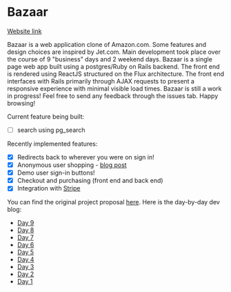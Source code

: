# Bazaar

[Website link][heroku]

[heroku]: http://www.the-bazaar.xyz/

Bazaar is a web application clone of Amazon.com. Some features and design choices are inspired by Jet.com. Main development took place over the course of 9 "business" days and 2 weekend days. Bazaar is a single page web app built using a postgres/Ruby on Rails backend. The front end is rendered using ReactJS structured on the Flux architecture. The front end interfaces with Rails primarily through AJAX requests to present a responsive experience with minimal visible load times. Bazaar is still a work in progress! Feel free to send any feedback through the issues tab. Happy browsing!

Current feature being built:
- [ ] search using pg_search

Recently implemented features:
- [x] Redirects back to wherever you were on sign in!
- [x] Anonymous user shopping - [blog post][guest-link]
- [x] Demo user sign-in buttons!
- [x] Checkout and purchasing (front end and back end)
- [x] Integration with [Stripe][stripe-link]

You can find the original project proposal [here][project-proposal].
Here is the day-by-day dev blog:
 * [Day 9][day-9]
 * [Day 8][day-8]
 * [Day 7][day-7]
 * [Day 6][day-6]
 * [Day 5][day-5]
 * [Day 4][day-4]
 * [Day 3][day-3]
 * [Day 2][day-2]
 * [Day 1][day-1]


[guest-link]: http://fpcyan.tumblr.com/post/134748563650/on-guest-accounts-and-eager-loading
[stripe-link]: https://stripe.com/

[project-proposal]: ./docs/project_proposal.md
[day-9]: http://fpcyan.tumblr.com/post/134278919430/w9d5
[day-8]: http://fpcyan.tumblr.com/post/134056134070/w9d4
[day-7]: http://fpcyan.tumblr.com/post/133972751090/w9d3
[day-6]: http://fpcyan.tumblr.com/post/133907376090/w9d2
[day-5]: http://fpcyan.tumblr.com/post/133847063980/w9d1
[day-4]: http://fpcyan.tumblr.com/post/133771899225/w8d5-d6-d7
[day-3]: http://fpcyan.tumblr.com/post/133570478060/w8d4
[day-2]: http://fpcyan.tumblr.com/post/133500995135/w8d3
[day-1]: http://fpcyan.tumblr.com/post/133442467860/w8d2
